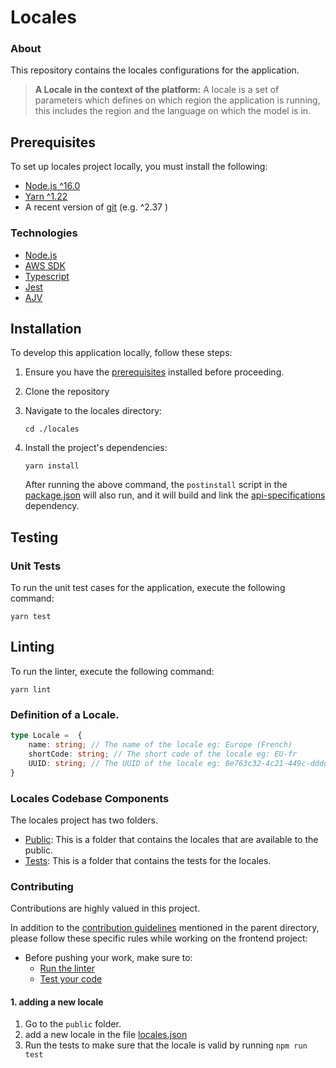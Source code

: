 # Locales

### About
This repository contains the locales configurations for the application.

> **A Locale in the context of the platform:** A locale is a set of parameters which defines on which region the application is running, this includes the region and the language on which the model is in.

## Prerequisites

To set up locales project locally, you must install the following:

* [Node.js ^16.0](https://nodejs.org/dist/latest-v16.x/)
* [Yarn ^1.22](https://classic.yarnpkg.com/en/)
* A recent version of [git](https://git-scm.com/) (e.g. ^2.37 )

### Technologies

- [Node.js](https://nodejs.org)
- [AWS SDK](https://aws.amazon.com/sdk-for-javascript/)
- [Typescript](https://www.typescriptlang.org/)
- [Jest](https://jestjs.io/)
- [AJV](https://ajv.js.org/)


## Installation

To develop this application locally, follow these steps:

1. Ensure you have the [prerequisites](#prerequisites) installed before proceeding.

2. Clone the repository

3. Navigate to the locales directory:

    ```
    cd ./locales
    ```

4. Install the project's dependencies:

    ```
    yarn install
    ```

   After running the above command, the `postinstall` script in the [package.json](package.json) will also run, and it will build and link the [api-specifications](/api-specifications/readme.md) dependency.


## Testing

### Unit Tests

To run the unit test cases for the application, execute the following command:

```
yarn test
```


## Linting

To run the linter, execute the following command:

```
yarn lint
```

### 

### Definition of a Locale.
```typescript
type Locale =  {
    name: string; // The name of the locale eg: Europe (French)
    shortCode: string; // The short code of the locale eg: EU-fr
    UUID: string; // The UUID of the locale eg: 8e763c32-4c21-449c-dddd-7ddeb379369a
}
```


### 

### Locales Codebase Components
The locales project has two folders.

- [Public](public): This is a folder that contains the locales that are available to the public.
- [Tests](tests): This is a folder that contains the tests for the locales.

### Contributing

Contributions are highly valued in this project.

In addition to the [contribution guidelines](/README.md#contribution-guidelines) mentioned in the parent directory, please follow these specific rules while working on the frontend project:

- Before pushing your work, make sure to:
    - [Run the linter](#linting)
    - [Test your code](#testing)

#### 1. adding a new locale

1. Go to the `public` folder.
2. add a new locale in the file [locales.json](public/locales.json)
3. Run the tests to make sure that the locale is valid by running `npm run test`
